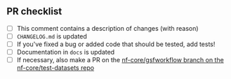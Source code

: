 <!--
# nf-core/gsfworkflow pull request

Many thanks for contributing to nf-core/gsfworkflow!

Please fill in the appropriate checklist below (delete whatever is not relevant).
These are the most common things requested on pull requests (PRs).

Remember that PRs should be made against the dev branch, unless you're preparing a pipeline release.

Learn more about contributing: [CONTRIBUTING.md](https://github.com/nf-core/gsfworkflow/tree/master/.github/CONTRIBUTING.md)
-->

## PR checklist

- [ ] This comment contains a description of changes (with reason)
- [ ] `CHANGELOG.md` is updated
- [ ] If you've fixed a bug or added code that should be tested, add tests!
- [ ] Documentation in `docs` is updated
- [ ] If necessary, also make a PR on the [nf-core/gsfworkflow branch on the nf-core/test-datasets repo](https://github.com/nf-core/test-datasets/pull/new/nf-core/gsfworkflow)
